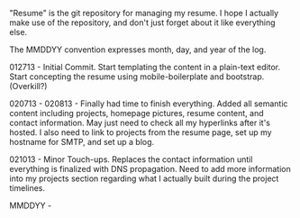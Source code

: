 "Resume" is the git repository for managing my resume. I hope I actually make use
 of the repository, and don't just forget about it like everything else.

The MMDDYY convention expresses month, day, and year of the log.

012713 -
Initial Commit.
Start templating the content in a plain-text editor.
Start concepting the resume using mobile-boilerplate and bootstrap. (Overkill?)

020713 - 020813 -
Finally had time to finish everything.
Added all semantic content including projects, homepage pictures, resume content, and contact information.
May just need to check all my hyperlinks after it's hosted.
I also need to link to projects from the resume page, set up my hostname for SMTP, and set up a blog.

021013 -
Minor Touch-ups.
Replaces the contact information until everything is finalized with DNS propagation.
Need to add more information into my projects section regarding what I actually built during the project timelines.

MMDDYY -
